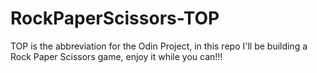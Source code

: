 # RockPaperScissors-TOP
TOP is the abbreviation for the Odin Project, in this repo I'll be building a Rock Paper Scissors game, enjoy it while you can!!!
